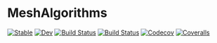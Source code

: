# MeshAlgorithms

[![Stable](https://img.shields.io/badge/docs-stable-blue.svg)](https://sjrodahl.github.io/MeshAlgorithms.jl/stable)
[![Dev](https://img.shields.io/badge/docs-dev-blue.svg)](https://sjrodahl.github.io/MeshAlgorithms.jl/dev)
[![Build Status](https://travis-ci.com/sjrodahl/MeshAlgorithms.jl.svg?branch=master)](https://travis-ci.com/sjrodahl/MeshAlgorithms.jl)
[![Build Status](https://ci.appveyor.com/api/projects/status/github/sjrodahl/MeshAlgorithms.jl?svg=true)](https://ci.appveyor.com/project/sjrodahl/MeshAlgorithms-jl)
[![Codecov](https://codecov.io/gh/sjrodahl/MeshAlgorithms.jl/branch/master/graph/badge.svg)](https://codecov.io/gh/sjrodahl/MeshAlgorithms.jl)
[![Coveralls](https://coveralls.io/repos/github/sjrodahl/MeshAlgorithms.jl/badge.svg?branch=master)](https://coveralls.io/github/sjrodahl/MeshAlgorithms.jl?branch=master)
